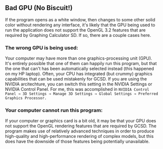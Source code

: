 ## Bad GPU (No Biscuit!)
If the program opens as a white window, then changes to some other solid color without rendering any interface, it's likely that the GPU being used to run the application
does not support the OpenGL 3.2 features that are required by Graphing Calculator SD. If so, there are a couple cases here.
### The wrong GPU is being used:
Your computer may have more than one graphics-processing unit (GPU). It's entirely possible that one of them can happily run this program, but that the one that can't has
been automatically selected instead (this happened on my HP laptop). Often, your CPU has integrated (but crummy) graphics capabilities that can be used mistakenly for
GCSD.
If you are using the NVIDIA arcitechture, you can switch this setting in the NVIDIA Settings or NVIDIA Control Panel. For me, this was accomplished in
```NVIDIA Control Panel → 3D Settings → Manage 3D Settings → Global Settings → Preferred Graphics Processor.```
### Your computer cannot run this program:
If your computer or graphics card is a bit old, it may be that your GPU does not support the OpenGL rendering features that are required by GCSD. The program makes use of
relatively advanced techniques in order to produce high-quality and high-performance rendering of complex models, but this does have the downside of those features
being potentially unavailable.
